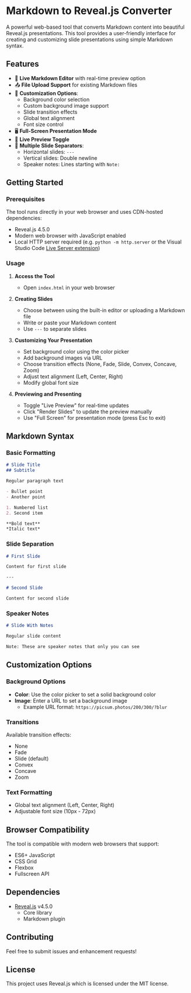 # Markdown to Reveal.js Converter

A powerful web-based tool that converts Markdown content into beautiful Reveal.js presentations. This tool provides a user-friendly interface for creating and customizing slide presentations using simple Markdown syntax.

## Features

- 📝 **Live Markdown Editor** with real-time preview option
- 📤 **File Upload Support** for existing Markdown files
- 🎨 **Customization Options**:
  - Background color selection
  - Custom background image support
  - Slide transition effects
  - Global text alignment
  - Font size control
- 🖥️ **Full-Screen Presentation Mode**
- 🔄 **Live Preview Toggle**
- 🎯 **Multiple Slide Separators**:
  - Horizontal slides: `---`
  - Vertical slides: Double newline
  - Speaker notes: Lines starting with `Note:`

## Getting Started

### Prerequisites

The tool runs directly in your web browser and uses CDN-hosted dependencies:
- Reveal.js 4.5.0
- Modern web browser with JavaScript enabled
- Local HTTP server required (e.g. `python -m http.server` or the Visual Studio Code [Live Server extension](https://marketplace.visualstudio.com/items?itemName=ms-vscode.live-server))


### Usage

1. **Access the Tool**
   - Open `index.html` in your web browser

2. **Creating Slides**
   - Choose between using the built-in editor or uploading a Markdown file
   - Write or paste your Markdown content
   - Use `---` to separate slides

3. **Customizing Your Presentation**
   - Set background color using the color picker
   - Add background images via URL
   - Choose transition effects (None, Fade, Slide, Convex, Concave, Zoom)
   - Adjust text alignment (Left, Center, Right)
   - Modify global font size

4. **Previewing and Presenting**
   - Toggle "Live Preview" for real-time updates
   - Click "Render Slides" to update the preview manually
   - Use "Full Screen" for presentation mode (press Esc to exit)

## Markdown Syntax

### Basic Formatting

```markdown
# Slide Title
## Subtitle

Regular paragraph text

- Bullet point
- Another point

1. Numbered list
2. Second item

**Bold text**
*Italic text*
```

### Slide Separation

```markdown
# First Slide

Content for first slide

---

# Second Slide

Content for second slide
```

### Speaker Notes

```markdown
# Slide With Notes

Regular slide content

Note: These are speaker notes that only you can see
```

## Customization Options

### Background Options
- **Color**: Use the color picker to set a solid background color
- **Image**: Enter a URL to set a background image
  - Example URL format: `https://picsum.photos/200/300/?blur`

### Transitions
Available transition effects:
- None
- Fade
- Slide (default)
- Convex
- Concave
- Zoom

### Text Formatting
- Global text alignment (Left, Center, Right)
- Adjustable font size (10px - 72px)

## Browser Compatibility

The tool is compatible with modern web browsers that support:
- ES6+ JavaScript
- CSS Grid
- Flexbox
- Fullscreen API

## Dependencies

- [Reveal.js](https://revealjs.com/) v4.5.0
  - Core library
  - Markdown plugin

## Contributing

Feel free to submit issues and enhancement requests!

## License

This project uses Reveal.js which is licensed under the MIT license. 
